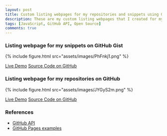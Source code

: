 ```yaml
---
layout: post
title: Custom listing webpages for my repositories and snippets using GitHub API
description: These are my custom listing webpages that I created for my GitHub repositories and snippets using GitHub API.
tags: [JavaScript, GitHub API, Open Source]
comments: true
---
```


### Listing webpage for my snippets on GitHub Gist

{% include figure.html src="assets/images/PhFnkj1.png" %}

<a href="https://heiswayi.github.io/gist/" class="button big">Live Demo</a> <a href="https://github.com/heiswayi/gist" class="button big">Source Code on GitHub</a>



### Listing webpage for my repositories on GitHub

{% include figure.html src="assets/images/JYGyS2m.png" %}

<a href="https://heiswayi.github.io/repo/" class="button big">Live Demo</a> <a href="https://github.com/heiswayi/repo" class="button big">Source Code on GitHub</a>



### References

- [GitHub API](https://developer.github.com/v3/)
- [GitHub Pages examples](https://github.com/collections/github-pages-examples)
